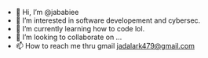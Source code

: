 - 👋 Hi, I’m @jababiee
- 👀 I’m interested in software developement and cybersec.
- 🌱 I’m currently learning how to code lol. 
- 💞️ I’m looking to collaborate on ...
- 📫 How to reach me thru gmail jadalark479@gmail.com 

<!---
jababiee/jababiee is a ✨ special ✨ repository because its `README.md` (this file) appears on your GitHub profile.
You can click the Preview link to take a look at your changes.
--->

